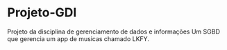 # Projeto-GDI
Projeto da disciplina de gerenciamento de dados e informações
Um SGBD que gerencia um app de musicas chamado LKFY.
